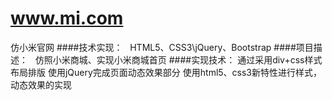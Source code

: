 # www.mi.com
仿小米官网
####技术实现：
    HTML5、CSS3\jQuery、Bootstrap
####项目描述：
    仿照小米商城、实现小米商城首页
####实现技术：
通过采用div+css样式布局排版
使用jQuery完成页面动态效果部分
使用html5、css3新特性进行样式，动态效果的实现
              
